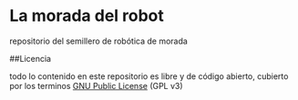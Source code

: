 La morada del robot
===================

repositorio del semillero de robótica de morada


##Licencia

todo lo contenido en este repositorio es libre y de código abierto, cubierto por los terminos [GNU Public License](http://www.gnu.org/licenses/gpl-3.0.html) (GPL v3)
